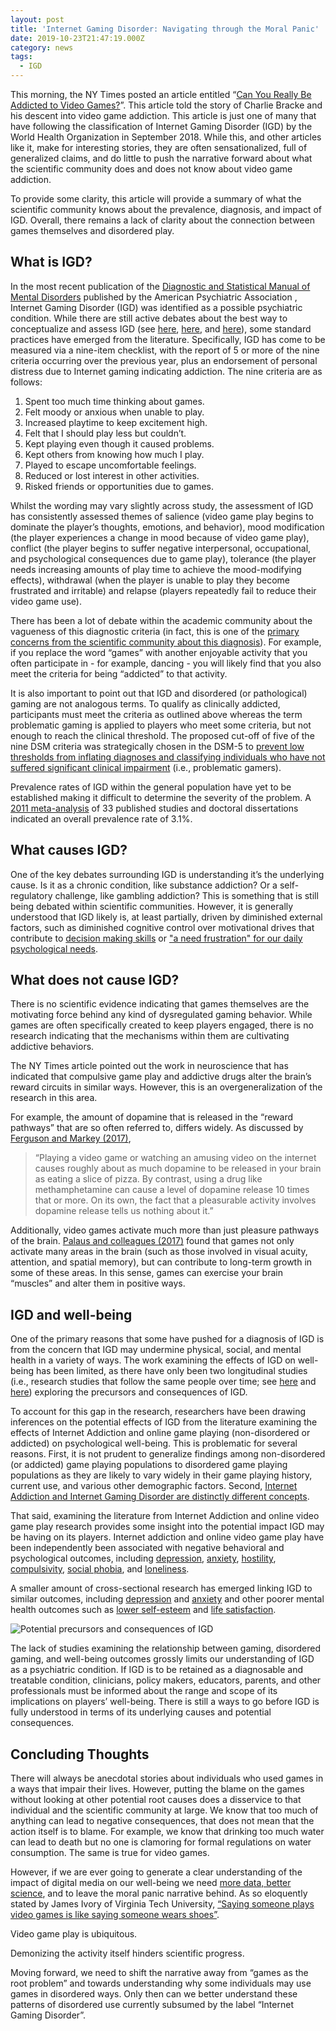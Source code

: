 ```yaml
---
layout: post
title: 'Internet Gaming Disorder: Navigating through the Moral Panic'
date: 2019-10-23T21:47:19.000Z
category: news
tags:
  - IGD
---
```

This morning, the NY Times posted an article entitled “[Can You Really Be Addicted to Video Games?](https://www.nytimes.com/2019/10/22/magazine/can-you-really-be-addicted-to-video-games.html)”. This article told the story of Charlie Bracke and his descent into video game addiction. This article is just one of many that have following the classification of Internet Gaming Disorder (IGD) by the World Health Organization in September 2018. While this, and other articles like it, make for interesting stories, they are often sensationalized, full of generalized claims, and do little to push the narrative forward about what the scientific community does and does not know about video game addiction.

To provide some clarity, this article will provide a summary of what the scientific community knows about the prevalence, diagnosis, and impact of IGD. Overall, there remains a lack of clarity about the connection between games themselves and disordered play.

## What is IGD?

In the most recent publication of the [Diagnostic and Statistical Manual of Mental Disorders](https://www.psychiatry.org/psychiatrists/practice/dsm) published by the American Psychiatric Association , Internet Gaming Disorder (IGD) was identified as a possible psychiatric condition. While there are still active debates about the best way to conceptualize and assess IGD (see [here](https://www.ncbi.nlm.nih.gov/pubmed/26669530), [here](https://www.ncbi.nlm.nih.gov/pubmed/25103106), and [here](https://www.ncbi.nlm.nih.gov/pubmed/24456155)), some standard practices have emerged from the literature. Specifically, IGD has come to be measured via a nine-item checklist, with the report of 5 or more of the nine criteria occurring over the previous year, plus an endorsement of personal distress due to Internet gaming indicating addiction. The nine criteria are as follows:

1. Spent too much time thinking about games.
2. Felt moody or anxious when unable to play.
3. Increased playtime to keep excitement high.
4. Felt that I should play less but couldn’t.
5. Kept playing even though it caused problems.
6. Kept others from knowing how much I play.
7. Played to escape uncomfortable feelings.
8. Reduced or lost interest in other activities.
9. Risked friends or opportunities due to games.

Whilst the wording may vary slightly across study, the assessment of IGD has consistently assessed themes of salience (video game play begins to dominate the player’s thoughts, emotions, and behavior), mood modification (the player experiences a change in mood because of video game play), conflict (the player begins to suffer negative interpersonal, occupational, and psychological consequences due to game play), tolerance (the player needs increasing amounts of play time to achieve the mood-modifying effects), withdrawal (when the player is unable to play they become frustrated and irritable) and relapse (players repeatedly fail to reduce their video game use).

There has been a lot of debate within the academic community about the vagueness of this diagnostic criteria (in fact, this is one of the [primary concerns from the scientific community about this diagnosis](https://www.ncbi.nlm.nih.gov/pmc/articles/PMC5700734/)). For example, if you replace the word “games” with another enjoyable activity that you often participate in - for example, dancing - you will likely find that you also meet the criteria for being “addicted” to that activity.

It is also important to point out that IGD and disordered (or pathological) gaming are not analogous terms. To qualify as clinically addicted, participants must meet the criteria as outlined above whereas the term problematic gaming is applied to players who meet some criteria, but not enough to reach the clinical threshold. The proposed cut-off of five of the nine DSM criteria was strategically chosen in the DSM-5 to [prevent low thresholds from inflating diagnoses and classifying individuals who have not suffered significant clinical impairment](https://www.ncbi.nlm.nih.gov/pubmed/24456155) (i.e., problematic gamers).

Prevalence rates of IGD within the general population have yet to be established making it difficult to determine the severity of the problem. A [2011 meta-analysis](https://www.sciencedirect.com/science/article/abs/pii/S0022395611001919) of 33 published studies and doctoral dissertations indicated an overall prevalence rate of 3.1%.

## What causes IGD?

One of the key debates surrounding IGD is understanding it’s the underlying cause. Is it as a chronic condition, like substance addiction? Or a self-regulatory challenge, like gambling addiction? This is something that is still being debated within scientific communities. However, it is generally understood that IGD likely is, at least partially, driven by diminished external factors, such as diminished cognitive control over motivational drives that contribute to [decision making skills](https://www.sciencedirect.com/science/article/abs/pii/S0022395614002027) or ["a need frustration" for our daily psychological needs](https://onlinelibrary.wiley.com/doi/abs/10.1111/cdev.13007).

## What does not cause IGD?

There is no scientific evidence indicating that games themselves are the motivating force behind any kind of dysregulated gaming behavior. While games are often specifically created to keep players engaged, there is no research indicating that the mechanisms within them are cultivating addictive behaviors.

The NY Times article pointed out the work in neuroscience that has indicated that compulsive game play and addictive drugs alter the brain’s reward circuits in similar ways. However, this is an overgeneralization of the research in this area.

For example, the amount of dopamine that is released in the “reward pathways” that are so often referred to, differs widely. As discussed by [Ferguson and Markey (2017)](https://www.nytimes.com/2017/04/01/opinion/sunday/video-games-arent-addictive.html),

> “Playing a video game or watching an amusing video on the internet causes roughly about as much dopamine to be released in your brain as eating a slice of pizza. By contrast, using a drug like methamphetamine can cause a level of dopamine release 10 times that or more. On its own, the fact that a pleasurable activity involves dopamine release tells us nothing about it.”

Additionally, video games activate much more than just pleasure pathways of the brain. [Palaus and colleagues (2017)](https://www.frontiersin.org/articles/10.3389/fnhum.2017.00248/full) found that games not only activate many areas in the brain (such as those involved in visual acuity, attention, and spatial memory), but can contribute to long-term growth in some of these areas. In this sense, games can exercise your brain “muscles” and alter them in positive ways.

## IGD and well-being

One of the primary reasons that some have pushed for a diagnosis of IGD is from the concern that IGD may undermine physical, social, and mental health in a variety of ways. The work examining the effects of IGD on well-being has been limited, as there have only been two longitudinal studies (i.e., research studies that follow the same people over time; see [here](https://www.sciencedirect.com/science/article/pii/S0747563210002116) and [here](https://onlinelibrary.wiley.com/doi/abs/10.1111/add.12016)) exploring the precursors and consequences of IGD.

To account for this gap in the research, researchers have been drawing inferences on the potential effects of IGD from the literature examining the effects of Internet Addiction and online game playing (non-disordered or addicted) on psychological well-being. This is problematic for several reasons. First, it is not prudent to generalize findings among non-disordered (or addicted) game playing populations to disordered game playing populations as they are likely to vary widely in their game playing history, current use, and various other demographic factors. Second, [Internet Addiction and Internet Gaming Disorder are distinctly different concepts](http://irep.ntu.ac.uk/id/eprint/25238/1/219867_PubSub2199_Pontes.pdf).

That said, examining the literature from Internet Addiction and online video game play research provides some insight into the potential impact IGD may be having on its players. Internet addiction and online video game play have been independently been associated with negative behavioral and psychological outcomes, including [depression](https://www.researchgate.net/profile/Murat_Iskender/publication/264550590_Internet_addiction_and_depression_anxiety_and_stress/links/549aa8ee0cf2d6581ab26eb7.pdf), [anxiety](https://www.liebertpub.com/doi/abs/10.1089/cyber.2012.0390), [hostility](https://www.sciencedirect.com/science/article/abs/pii/S1054139X07000936), [compulsivity](https://www.liebertpub.com/doi/abs/10.1089/109493103321640338), [social phobia](https://www.sciencedirect.com/science/article/abs/pii/S1054139X07000936), and [loneliness](https://www.liebertpub.com/doi/abs/10.1089/109493103321640338).

A smaller amount of cross-sectional research has emerged linking IGD to similar outcomes, including [depression](https://www.sciencedirect.com/science/article/pii/S0747563210002918) and [anxiety](https://www.liebertpub.com/doi/abs/10.1089/cyber.2009.0229) and other poorer mental health outcomes such as [lower self-esteem](https://www.sciencedirect.com/science/article/pii/S0747563210002918) and [life satisfaction](https://onlinelibrary.wiley.com/doi/abs/10.1111/add.12016).

![Potential precursors and consequences of IGD](/static/images/uploads/igd_infographic.jpg "Figure 1. Potential precursors and consequences of IGD")

The lack of studies examining the relationship between gaming, disordered gaming, and well-being outcomes grossly limits our understanding of IGD as a psychiatric condition. If IGD is to be retained as a diagnosable and treatable condition, clinicians, policy makers, educators, parents, and other professionals must be informed about the range and scope of its implications on players’ well-being. There is still a ways to go before IGD is fully understood in terms of its underlying causes and potential consequences.

## Concluding Thoughts

There will always be anecdotal stories about individuals who used games in a ways that impair their lives. However, putting the blame on the games without looking at other potential root causes does a disservice to that individual and the scientific community at large. We know that too much of anything can lead to negative consequences, that does not mean that the action itself is to blame. For example, we know that drinking too much water can lead to death but no one is clamoring for formal regulations on water consumption. The same is true for video games.

However, if we are ever going to generate a clear understanding of the impact of digital media on our well-being we need [more data, better science](https://www.theverge.com/2018/6/19/17479318/gaming-disorder-who-psychology-video-games-science), and to leave the moral panic narrative behind. As so eloquently stated by James Ivory of Virginia Tech University, [“Saying someone plays video games is like saying someone wears shoes”](https://www.nytimes.com/2019/08/05/sports/trump-violent-video-games-studies.html).

Video game play is ubiquitous.

Demonizing the activity itself hinders scientific progress.

Moving forward, we need to shift the narrative away from “games as the root problem” and towards understanding why some individuals may use games in disordered ways. Only then can we better understand these patterns of disordered use currently subsumed by the label “Internet Gaming Disorder”.
